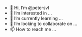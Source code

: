 - 👋 Hi, I’m @petersvl
- 👀 I’m interested in ...
- 🌱 I’m currently learning ...
- 💞️ I’m looking to collaborate on ...
- 📫 How to reach me ...

<!---
petersvl/petersvl is a ✨ special ✨ repository because its `README.md` (this file) appears on your GitHub profile.
You can click the Preview link to take a look at your changes.
--->
